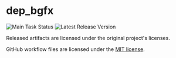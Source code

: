 # dep_bgfx

![Main Task Status](https://github.com/cherryridge/dep_bgfx/actions/workflows/main.yml/badge.svg)
![Latest Release Version](https://img.shields.io/github/v/release/cherryridge/dep_bgfx)

Released artifacts are licensed under the original project's licenses.

GitHub workflow files are licensed under the [MIT license](https://github.com/cherryridge/dep_bgfx/blob/main/LICENSE).